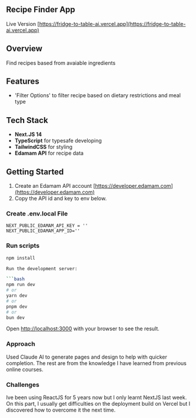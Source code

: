 ## Recipe Finder App

Live Version [https://fridge-to-table-ai.vercel.app](https://fridge-to-table-ai.vercel.app)

## Overview

Find recipes based from avaiable ingredients

## Features

- 'Filter Options' to filter recipe based on dietary restrictions and meal type

## Tech Stack

- **Next.JS 14**
- **TypeScript** for typesafe developing
- **TailwindCSS** for styling
- **Edamam API** for recipe data

## Getting Started

1. Create an Edamam API account [https://developer.edamam.com](https://developer.edamam.com)
2. Copy the API id and key to env below.

### Create .env.local File

```
NEXT_PUBLIC_EDAMAM_API_KEY = ''
NEXT_PUBLIC_EDAMAM_APP_ID=''
```

### Run scripts

````bash
npm install

Run the development server:

```bash
npm run dev
# or
yarn dev
# or
pnpm dev
# or
bun dev
````

Open [http://localhost:3000](http://localhost:3000) with your browser to see the result.

### Approach

Used Claude AI to generate pages and design to help with quicker completion. The rest are from the knowledge I have learned from previous online courses.

### Challenges

Ive been using ReactJS for 5 years now but I only learnt NextJS last week. On this part, I usually get difficulties on the deployment build on Vercel but I discovered how to overcome it the next time.
